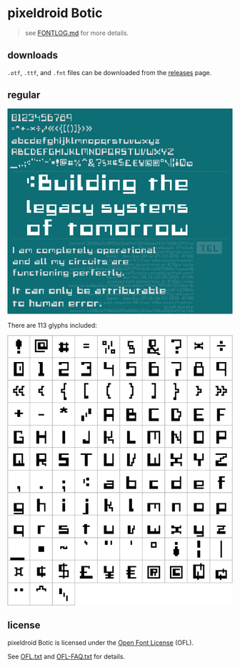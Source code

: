 # pixeldroid Botic

> see [FONTLOG.md][font-log] for more details.


## downloads

`.otf`, `.ttf`, and `.fnt` files can be downloaded from the [releases][releases] page.


## regular

![botic regular font specimen][font-specimen]

There are 113 glyphs included:

![botic regular glyphs][font-glyphs]


## license

pixeldroid Botic is licensed under the [Open Font License][ofl] (OFL).

See [OFL.txt][license] and [OFL-FAQ.txt][license-faq] for details.


[font-log]: FONTLOG.md "Font Log"
[font-glyphs]: docs/glyphs.png "pixeldroid Botic regular glyphs"
[font-specimen]: docs/specimen.png "pixeldroid Botic regular font specimen"
[license]: OFL.txt "Open Font License"
[license-faq]: OFL-FAQ.txt "Frequently Asked Questions about the Open Font License"
[ofl]: http://scripts.sil.org/OFL "more about the Open Font License"
[releases]: https://github.com/pixeldroid/fonts/releases/ "pixeldroid font releases"
